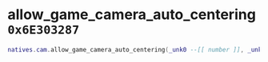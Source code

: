 # allow_game_camera_auto_centering `0x6E303287`

```lua
natives.cam.allow_game_camera_auto_centering(_unk0 --[[ number ]], _unk1 --[[ number ]])
```